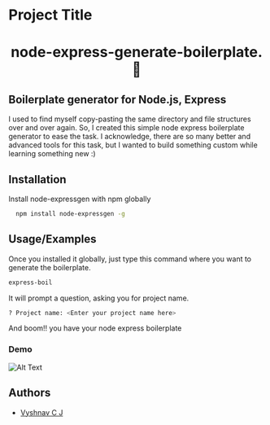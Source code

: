 # Project Title

<h1 align=center> node-express-generate-boilerplate. 🚀 </h1>

## Boilerplate generator for Node.js, Express

I used to find myself copy-pasting the same directory and file structures over and over again. So, I created this simple node express boilerplate generator to ease the task. I acknowledge, there are so many better and advanced tools for this task, but I wanted to build something custom while learning something new :)

## Installation

Install node-expressgen with npm globally

```bash
  npm install node-expressgen -g
```

## Usage/Examples

Once you installed it globally, just type this command where you want to generate the boilerplate.

```bash
express-boil

```

It will prompt a question, asking you for project name.

```bash
? Project name: <Enter your project name here>
```

And boom!! you have your node express boilerplate

### Demo

![Alt Text](https://media.giphy.com/media/HA8Zr99sd8IXHYgGt1/giphy.gif)

## Authors

- [Vyshnav C J](https://www.linkedin.com/in/vyshnavcj/)
